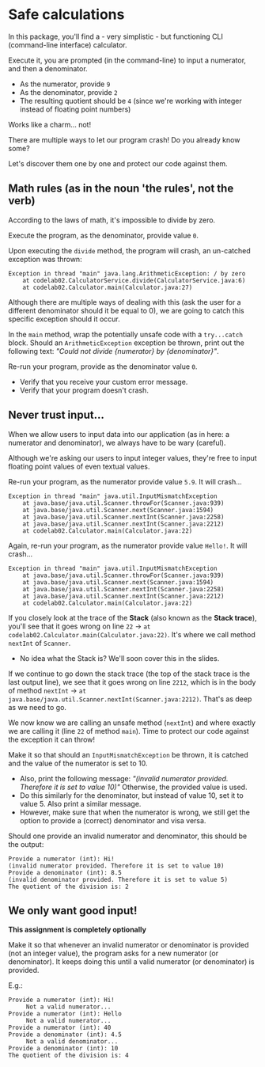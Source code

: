 # Safe calculations

In this package, you'll find a - very simplistic - but functioning CLI (command-line interface) calculator.

Execute it, you are prompted (in the command-line) to input a numerator, and then a denominator.
- As the numerator, provide `9`
- As the denominator, provide `2`
- The resulting quotient should be `4` (since we're working with integer instead of floating point numbers)

Works like a charm... not!

There are multiple ways to let our program crash!
Do you already know some?

Let's discover them one by one and protect our code against them.

## Math rules (as in the noun 'the rules', not the verb)

According to the laws of math, it's impossible to divide by zero.

Execute the program, as the denominator, provide value `0`.

Upon executing the `divide` method, the program will crash, an un-catched exception was thrown:
```
Exception in thread "main" java.lang.ArithmeticException: / by zero
	at codelab02.CalculatorService.divide(CalculatorService.java:6)
	at codelab02.Calculator.main(Calculator.java:27)
```

Although there are multiple ways of dealing with this (ask the user for a different denominator should it be equal to 0), 
we are going to catch this specific exception should it occur.

In the `main` method, wrap the potentially unsafe code with a `try...catch` block. Should an `ArithmeticException` 
exception be thrown, print out the following text: *"Could not divide {numerator} by {denominator}"*.

Re-run your program, provide as the denominator value `0`.
- Verify that you receive your custom error message.
- Verify that your program doesn't crash.

## Never trust input...

When we allow users to input data into our application (as in here: a numerator and denominator), 
we always have to be wary (careful).

Although we're asking our users to input integer values, they're free to input floating point values of even textual values.

Re-run your program, as the numerator provide value `5.9`. It will crash...
```
Exception in thread "main" java.util.InputMismatchException
	at java.base/java.util.Scanner.throwFor(Scanner.java:939)
	at java.base/java.util.Scanner.next(Scanner.java:1594)
	at java.base/java.util.Scanner.nextInt(Scanner.java:2258)
	at java.base/java.util.Scanner.nextInt(Scanner.java:2212)
	at codelab02.Calculator.main(Calculator.java:22)

```

Again, re-run your program, as the numerator provide value `Hello!`. It will crash...
```
Exception in thread "main" java.util.InputMismatchException
	at java.base/java.util.Scanner.throwFor(Scanner.java:939)
	at java.base/java.util.Scanner.next(Scanner.java:1594)
	at java.base/java.util.Scanner.nextInt(Scanner.java:2258)
	at java.base/java.util.Scanner.nextInt(Scanner.java:2212)
	at codelab02.Calculator.main(Calculator.java:22)

```

If you closely look at the trace of the **Stack** (also known as the **Stack trace**), you'll see that it goes wrong 
on line `22` -> `at codelab02.Calculator.main(Calculator.java:22)`. It's where we call method `nextInt` of `Scanner`.
- No idea what the Stack is? We'll soon cover this in the slides. 

If we continue to go down the stack trace (the top of the stack trace is the last output line), we see that it goes wrong on line `2212`, 
which is in the body of method `nextInt` -> `at java.base/java.util.Scanner.nextInt(Scanner.java:2212)`. That's as deep as we need to go.

We now know we are calling an unsafe method (`nextInt`) and where exactly we are calling it (line `22` of method `main`).
Time to protect our code against the exception it can throw!

Make it so that should an `InputMismatchException` be thrown, it is catched and the value of the numerator is set to 10.
- Also, print the following message: *"(invalid numerator provided. Therefore it is set to value 10)"*
Otherwise, the provided value is used.
- Do this similarly for the denominator, but instead of value 10, set it to value 5. Also print a similar message.
- However, make sure that when the numerator is wrong, we still get the option to provide a (correct) denominator and 
visa versa.

Should one provide an invalid numerator and denominator, this should be the output:
```
Provide a numerator (int): Hi!
(invalid numerator provided. Therefore it is set to value 10)
Provide a denominator (int): 8.5
(invalid denominator provided. Therefore it is set to value 5)
The quotient of the division is: 2
```

## We only want good input!

**This assignment is completely optionally**

Make it so that whenever an invalid numerator or denominator is provided (not an integer value), the program asks for a new numerator 
(or denominator). It keeps doing this until a valid numerator (or denominator) is provided.

E.g.:
```
Provide a numerator (int): Hi!
     Not a valid numerator...
Provide a numerator (int): Hello
     Not a valid numerator...
Provide a numerator (int): 40
Provide a denominator (int): 4.5
     Not a valid denominator...
Provide a denominator (int): 10
The quotient of the division is: 4
```
